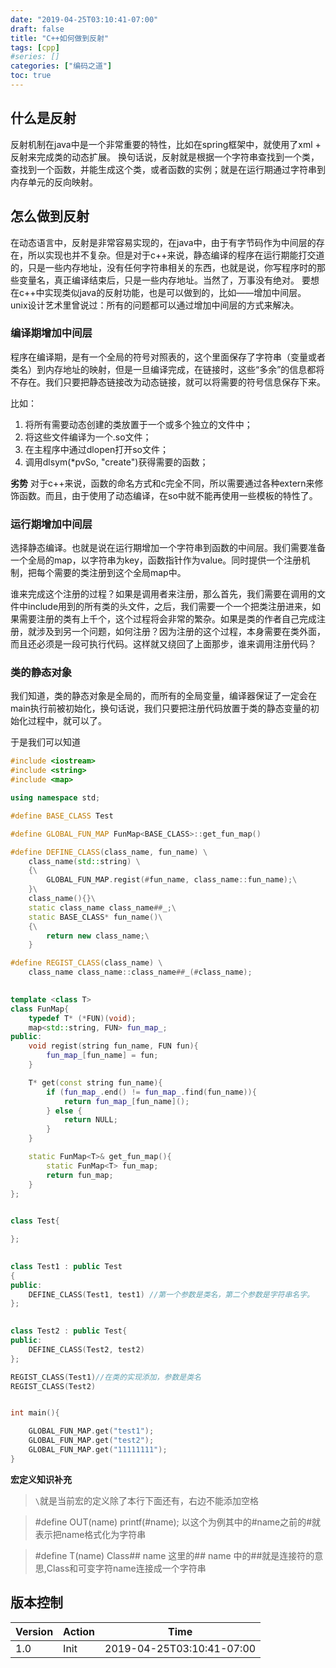 ```yaml
---
date: "2019-04-25T03:10:41-07:00"
draft: false
title: "C++如何做到反射"
tags: [cpp]
#series: []
categories: ["编码之道"]
toc: true
---
```


## 什么是反射
反射机制在java中是一个非常重要的特性，比如在spring框架中，就使用了xml + 反射来完成类的动态扩展。
换句话说，反射就是根据一个字符串查找到一个类，查找到一个函数，并能生成这个类，或者函数的实例；就是在运行期通过字符串到内存单元的反向映射。

## 怎么做到反射
在动态语言中，反射是非常容易实现的，在java中，由于有字节码作为中间层的存在，所以实现也并不复杂。但是对于c++来说，静态编译的程序在运行期能打交道的，只是一些内存地址，没有任何字符串相关的东西，也就是说，你写程序时的那些变量名，真正编译结束后，只是一些内存地址。当然了，万事没有绝对。 要想在c++中实现类似java的反射功能，也是可以做到的，比如——增加中间层。
unix设计艺术里曾说过：所有的问题都可以通过增加中间层的方式来解决。

### 编译期增加中间层
程序在编译期，是有一个全局的符号对照表的，这个里面保存了字符串（变量或者类名）到内存地址的映射，但是一旦编译完成，在链接时，这些“多余”的信息都将不存在。我们只要把静态链接改为动态链接，就可以将需要的符号信息保存下来。

比如：
1. 将所有需要动态创建的类放置于一个或多个独立的文件中；
2. 将这些文件编译为一个.so文件；
3. 在主程序中通过dlopen打开so文件；
4. 调用dlsym(*pvSo, "create")获得需要的函数；

**劣势**
对于c++来说，函数的命名方式和c完全不同，所以需要通过各种extern来修饰函数。而且，由于使用了动态编译，在so中就不能再使用一些模板的特性了。

### 运行期增加中间层
选择静态编译。也就是说在运行期增加一个字符串到函数的中间层。我们需要准备一个全局的map，以字符串为key，函数指针作为value。同时提供一个注册机制，把每个需要的类注册到这个全局map中。

谁来完成这个注册的过程？如果是调用者来注册，那么首先，我们需要在调用的文件中include用到的所有类的头文件，之后，我们需要一个一个把类注册进来，如果需要注册的类有上千个，这个过程将会非常的繁杂。如果是类的作者自己完成注册，就涉及到另一个问题，如何注册？因为注册的这个过程，本身需要在类外面，而且还必须是一段可执行代码。这样就又绕回了上面那步，谁来调用注册代码？


### 类的静态对象
我们知道，类的静态对象是全局的，而所有的全局变量，编译器保证了一定会在main执行前被初始化，换句话说，我们只要把注册代码放置于类的静态变量的初始化过程中，就可以了。

于是我们可以知道
~~~c++
#include <iostream>
#include <string>
#include <map>

using namespace std;

#define BASE_CLASS Test

#define GLOBAL_FUN_MAP FunMap<BASE_CLASS>::get_fun_map()

#define DEFINE_CLASS(class_name, fun_name) \
    class_name(std::string) \
    {\
        GLOBAL_FUN_MAP.regist(#fun_name, class_name::fun_name);\
    }\
    class_name(){}\
    static class_name class_name##_;\
    static BASE_CLASS* fun_name()\
    {\
        return new class_name;\
    }

#define REGIST_CLASS(class_name) \
    class_name class_name::class_name##_(#class_name);

 
template <class T>
class FunMap{
    typedef T* (*FUN)(void);
    map<std::string, FUN> fun_map_;
public:
    void regist(string fun_name, FUN fun){
        fun_map_[fun_name] = fun;  
    }

    T* get(const string fun_name){
        if (fun_map_.end() != fun_map_.find(fun_name)){
            return fun_map_[fun_name](); 
        } else {
            return NULL;
        }
    }

    static FunMap<T>& get_fun_map(){
        static FunMap<T> fun_map;
        return fun_map;
    }
};

 
class Test{

};

 
class Test1 : public Test
{
public:
    DEFINE_CLASS(Test1, test1) //第一个参数是类名，第二个参数是字符串名字。
};

 
class Test2 : public Test{
public:
    DEFINE_CLASS(Test2, test2)
};

REGIST_CLASS(Test1)//在类的实现添加，参数是类名
REGIST_CLASS(Test2)


int main(){

    GLOBAL_FUN_MAP.get("test1");   
    GLOBAL_FUN_MAP.get("test2");   
    GLOBAL_FUN_MAP.get("11111111");
}

~~~

**宏定义知识补充**

>`\`就是当前宏的定义除了本行下面还有，右边不能添加空格

>#define OUT(name) printf(#name);
>以这个为例其中的#name之前的#就表示把name格式化为字符串

>#define T(name) Class## name
>这里的## name 中的##就是连接符的意思,Class和可变字符name连接成一个字符串

## 版本控制

| Version | Action                   | Time       |
| ------- | ------------------------ | ---------- |
| 1.0     | Init                     | 2019-04-25T03:10:41-07:00|
